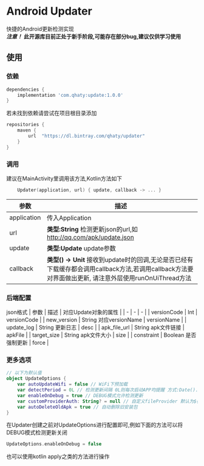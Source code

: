 # Android Updater

快捷的Android更新检测实现  
***注意！*** **此开源库目前正处于新手阶段,可能存在部分bug,建议仅供学习使用**

## 使用

### 依赖

```gradle
dependencies {
    implementation 'com.qhaty:update:1.0.0'
}
```

若未找到依赖请尝试在项目根目录添加

```gradle
repositories {
    maven {
        url  "https://dl.bintray.com/qhaty/updater"
    }
}
```

### 调用

建议在MainActivity里调用该方法,Kotlin方法如下

```kotlin
    Updater(application, url) { update, callback -> ... }
```

| 参数 | 描述 |
| - | - |
| application | 传入Application |
| url | **类型:String** 检测更新json的url,如 <http://qq.com/apk/update.json> |
| update | **类型:Update** update参数 |
| callback | **类型() -> Unit** 接收到update时的回调,无论是否已经有下载缓存都会调用callback方法,若调用callback方法要对界面做出更新, 请注意外层使用runOnUiThread方法 |

### 后端配置

json格式
| 参数 | 描述 | 对应Update对象的属性 |
| - | - | - |
| versionCode | Int | versionCode |
| new_version | String 对应versionName | versionName |
| update_log | String 更新日志 | desc |
| apk_file_url | String apk文件链接 | apkFile |
| target_size | String apk文件大小 | size |
| constraint | Boolean 是否强制更新 | force |

### 更多选项

```kotlin
// 以下为默认值
object UpdateOptions {
    var autoUpdateWifi = false // WiFi下预加载
    var detectPeriod = 0L // 检测更新间隔 0L则每次启动APP均提醒 方式:Date().time
    var enableOnDebug = true // DEBUG模式允许检测更新
    var customProviderAuth: String? = null // 自定义fileProvider 默认为${packageName}.provider
    var autoDeleteOldApk = true // 自动删除旧安装包
}
```

在Updater创建之前对UpdateOptions进行配置即可,例如下面的方法可以将DEBUG模式检测更新关闭

```kotlin
UpdateOptions.enableOnDebug = false
```

也可以使用kotlin apply之类的方法进行操作
